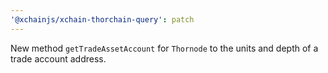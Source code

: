 ```yaml
---
'@xchainjs/xchain-thorchain-query': patch
---
```


New method `getTradeAssetAccount` for `Thornode` to the units and depth of a trade account address.

